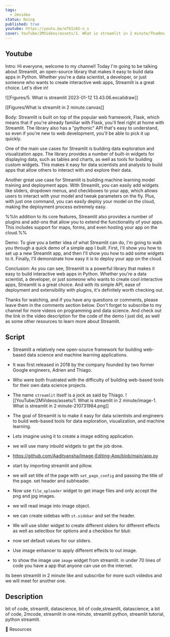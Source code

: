```yaml
---
tags:
  - 2mvideo
status: Doing
published: true
youtube: https://youtu.be/eT6Iz6S-n_s
cover: YouTube/2MVideos/assets/1. What is streamlit in 2 minute/Thumbnail.png
---
```



## Youtube
Intro: Hi everyone, welcome to my channel! Today I'm going to be talking about Streamlit, an open-source library that makes it easy to build data apps in Python. Whether you're a data scientist, a developer, or just someone who wants to create interactive web apps, Streamlit is a great choice. Let's dive in!

![[Figures/5. What is streamlit  2023-01-12 13.43.06.excalidraw]]

[[Figures/What is streamlit in 2 minute.canvas]]

Body: Streamlit is built on top of the popular web framework, Flask, which means that if you're already familiar with Flask, you'll feel right at home with Streamlit. The library also has a "pythonic" API that's easy to understand, so even if you're new to web development, you'll be able to pick it up quickly.

One of the main use cases for Streamlit is building data exploration and visualization apps. The library provides a number of built-in widgets for displaying data, such as tables and charts, as well as tools for building custom widgets. This makes it easy for data scientists and analysts to build apps that allow others to interact with and explore their data.

Another great use case for Streamlit is building machine learning model training and deployment apps. With Streamlit, you can easily add widgets like sliders, dropdown menus, and checkboxes to your app, which allows users to interact with your model and tweak parameters on the fly. Plus, with just one command, you can easily deploy your model on the cloud, making the deployment process extremely easy.

%%In addition to its core features, Streamlit also provides a number of plugins and add-ons that allow you to extend the functionality of your apps. This includes support for maps, forms, and even hosting your app on the cloud.%%

Demo: To give you a better idea of what Streamlit can do, I'm going to walk you through a quick demo of a simple app I built. First, I'll show you how to set up a new Streamlit app, and then I'll show you how to add some widgets to it. Finally, I'll demonstrate how easy it is to deploy your app on the cloud.

Conclusion: As you can see, Streamlit is a powerful library that makes it easy to build interactive web apps in Python. Whether you're a data scientist, a developer, or just someone who wants to create cool interactive apps, Streamlit is a great choice. And with its simple API, ease of deployment and extensibility with plugins, it's definitely worth checking out.

Thanks for watching, and if you have any questions or comments, please leave them in the comments section below. Don't forget to subscribe to my channel for more videos on programming and data science. And check out the link in the video description for the code of the demo I just did, as well as some other resources to learn more about Streamlit.

## Script

- Streamlit a relatively new open-source framework for building web-based data science and machine learning applications.
- It was first released in 2018 by the company founded by two former Google engineers, Adrien and Thiago.
- Who were both frustrated with the difficulty of building web-based tools for their own data science projects.
- The name `streamlit` itself is a jock as said by Thiago.
![[YouTube/2MVideos/assets/1. What is streamlit in 2 minute/image-1. What is streamlit in 2 minute-210731984.png]]

- The goal of Streamlit is to make it easy for data scientists and engineers to build web-based tools for data exploration, visualization, and machine learning.
- Lets imagine using it to create a image editing application.
- we will use many inbuild widgets to get the job done.
- https://github.com/Aadityansha/Image-Editing-App/blob/main/app.py
- start by importing streamlit and pillow.
- we will set title of the page with `set_page_config` and passing the title of the page. set header and subheader. 
- Now use `file_uploader` widget to get image files and only accept the png and jpg images.
- we will read image into image object. 
- we can create sidebas with `st.sidebar` and set the header.
- We will use slider widget to create different sliders for different effects as well as selectbox for options and a checkbox for blulr.
- now set default values for our sliders.
- Use image enhancer to apply different effects to out image.
- to show the image use `image` widget from streamlit.
in under 70 lines of code you have a app that anyone can use on the internet.

its been streamlit in 2 minute like and subscribe for more such videdos and we will meet for another one.

## Description

bit of code, streamlit, datascience, bit of code,streamlit, datascience, a bit of code, 2mcode, streamlit in one minute, streamlit python, streamlit tutorial, python streamlit.

🔗 Resources
